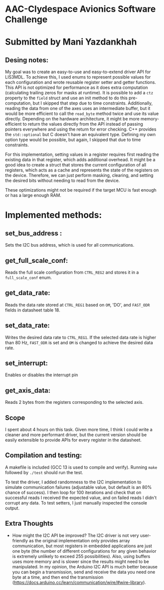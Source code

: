 # AAC-Clydespace Avionics Software Challenge

# Submitted by Mani Yazdankhah

## Desing notes:  
My goal was to create an easy-to-use and easy-to-extend driver API for LIS3MDL. To achieve this, I used enums to represent possible values for each configuration and wrote reusable register setter and getter functions.  
This API is not optimized for performance as it does extra computation (calculating trailing zeros for masks at runtime). It is possible to add a `ctz` property to the `field` struct and use an init method to do this pre-computation, but I skipped that step due to time constraints. Additionally, reading the data from one of the axes uses an intermediate buffer, but it would be more efficient to call the `read_byte` method twice and use its value directly. Depending on the hardware architecture, it might be more memory-efficient to return the values directly from the API instead of passing pointers everywhere and using the return for error checking. C++ provides the `std::optional` but C doesn't have an equivalent type. Defining my own option type would be possible, but again, I skipped that due to time constraints.

For this implementation, setting values in a register requires first reading the existing data in that register, which adds additional overhead. It might be a good idea to create a struct that stores the current configuration of all registers, which acts as a cache and represents the state of the registers on the device. Therefore, we can just perform masking, clearing, and setting the desired bits without needing to read from the device.

These optimizations might not be required if the target MCU is fast enough or has a large enough RAM.  

# Implemented methods:

## set_bus_address :  
Sets the I2C bus address, which is used for all communications.

## get_full_scale_conf:  
Reads the full scale configuration from `CTRL_REG2` and stores it in a `full_scale_conf` enum.

## get_data_rate:  
Reads the data rate stored at `CTRL_REG1` based on `OM`, 'DO', and `FAST_ODR` fields in datasheet table 18.

## set_data_rate:  
Writes the desired data rate to `CTRL_REG1`. If the selected data rate is higher than 80 Hz, `FAST_ODR` is set and `OM` is changed to achieve the desired data rate.

## set_interrupt:  
Enables or disables the interrupt pin

## get_axis_data:  
Reads 2 bytes from the registers corresponding to the selected axis.  

## Scope  
I spent about 4 hours on this task. Given more time, I think I could write a cleaner and more performant driver, but the current version should be easily extensible to provide APIs for every register in the datasheet.

## Compilation and testing:  
A makefile is included (GCC 13 is used to compile and verify). Running `make` followed by `./test` should run the test.

To test the driver, I added randomness to the I2C implementation to simulate communication failures (adjustable value, but default is an 80% chance of success). I then loop for 100 iterations and check that on successful reads I received the expected value, and on failed reads I didn't corrupt any data. To test setters, I just manually inspected the console output.  

## Extra Thoughts

- How might the I2C API be improved? The I2C driver is not very user-friendly as the original implementation only provides array communication, but most registers in embedded applications are just one byte (the number of different configurations for any given behavior is extremely unlikely to exceed 255 possibilities). Also, using buffers uses more memory and is slower since the results might need to be manipulated. In my opinion, the Arduino I2C API is much better because you can begin a transmission, send and receive the data you need one byte at a time, and then end the transmission (https://docs.arduino.cc/learn/communication/wire/#wire-library).
